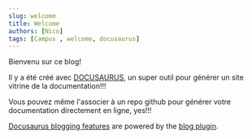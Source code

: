```yaml
---
slug: welcome
title: Welcome
authors: [Nico]
tags: [Campus , welcome, docusaurus]
---
```



Bienvenu sur ce blog!

Il y a été créé avec [DOCUSAURUS](https://docusaurus.io/fr/), un super outil pour générer un site vitrine de la documentation!!!

Vous pouvez même l'associer à un repo github pour générer votre documentation directement en ligne, yes!!!


[Docusaurus blogging features](https://docusaurus.io/fr/docs/blog) are powered by the [blog plugin](https://docusaurus.io/fr/docs/api/plugins/@docusaurus/plugin-content-blog).
